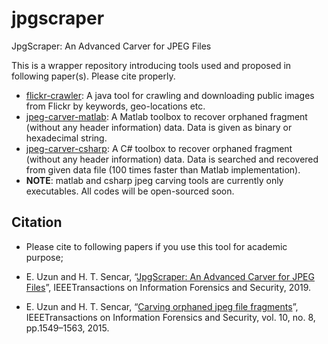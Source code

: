 # jpgscraper
JpgScraper: An Advanced Carver for JPEG Files

This is a wrapper repository introducing tools used and proposed in following paper(s). Please cite properly.

* [flickr-crawler](https://github.com/euzun/flickr-crawler): A java tool for crawling and downloading public images from Flickr by keywords, geo-locations etc.
* [jpeg-carver-matlab](https://github.com/euzun/jpeg-carver-matlab): A Matlab toolbox to recover orphaned fragment (without any header information) data. Data is given as binary or hexadecimal string.
* [jpeg-carver-csharp](https://github.com/euzun/jpeg-carver-csharp): A C# toolbox to recover orphaned fragment (without any header information) data. Data is searched and recovered from given data file (100 times faster than Matlab implementation).
* **NOTE**: matlab and csharp jpeg carving tools are currently only executables. All codes will be open-sourced soon.

## Citation
* Please cite to following papers if you use this tool for academic purpose;

* E. Uzun and H. T. Sencar, “[JpgScraper: An Advanced Carver for JPEG Files](https://doi.org/10.1109/TIFS.2019.2953382)”, IEEETransactions on Information Forensics and Security, 2019.

* E. Uzun and H. T. Sencar, “[Carving orphaned jpeg file fragments](https://www.researchgate.net/publication/275044127_Carving_Orphaned_JPEG_File_Fragments)”, IEEETransactions on Information Forensics and Security, vol. 10, no. 8, pp.1549–1563, 2015.
